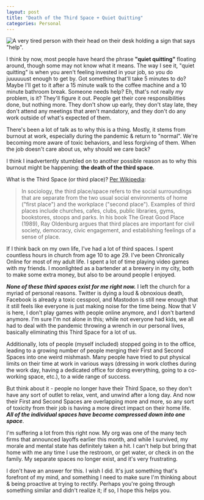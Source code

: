 ```yaml
---
layout: post
title: "Death of the Third Space + Quiet Quitting"
categories: Personal
---
```


![A very tired person with their head on their desk holding a sign that says "help".][headerImg]

I think by now, most people have heard the phrase **"quiet quitting"** floating around, though some may not know what it means. The way I see it, "quiet quitting" is when you aren't feeling invested in your job, so you do juuuuuust enough to get by. Got something that'll take 5 minutes to do? Maybe I'll get to it after a 15 minute walk to the coffee machine and a 10 minute bathroom break. Someone needs help? Eh, that's not really *my* problem, is it? They'll figure it out. People get their core responsibilities done, but nothing more. They don't show up early, they don't stay late, they don't attend any meetings that aren't mandatory, and they don't do any work outside of what's expected of them.

There's been a lot of talk as to why this is a thing. Mostly, it stems from burnout at work, especially during the pandemic & return to "normal". We're becoming more aware of toxic behaviors, and less forgiving of them. When the job doesn't care about us, why should we care back?

I think I inadvertently stumbled on to another possible reason as to why this burnout might be happening: **the death of the third space**.

<!-- more -->

What is the Third Space (or third place)? [Per Wikipedia](https://en.wikipedia.org/wiki/Third_place):

> In sociology, the third place/space refers to the social surroundings that are separate from the two usual social environments of home ("first place") and the workplace ("second place"). Examples of third places include churches, cafes, clubs, public libraries, gyms, bookstores, stoops and parks. In his book The Great Good Place (1989), Ray Oldenburg argues that third places are important for civil society, democracy, civic engagement, and establishing feelings of a sense of place.

If I think back on my own life, I've had a lot of third spaces. I spent countless hours in church from age 10 to age 29. I've been Chronically Online for most of my adult life. I spent a lot of time playing video games with my friends. I moonlighted as a bartender at a brewery in my city, both to make some extra money, but also to be around people I enjoyed.

***None of these third spaces exist for me right now.*** I left the church for a myriad of personal reasons. Twitter is dying a loud & obnoxious death, Facebook is already a toxic cesspool, and Mastodon is still new enough that it still feels like everyone is just making noise for the time being. Now that V is here, I don't play games with people online anymore, and I don't bartend anymore. I'm sure I'm not alone in this; while not everyone had kids, we all had to deal with the pandemic throwing a wrench in our personal lives, basically eliminating this Third Space for a lot of us.

Additionally, lots of people (myself included) stopped going in to the office, leading to a growing number of people merging their First and Second Spaces into one weird mishmash. Many people have tried to put physical limits on their time at work in various ways (dressing in work clothes during the work day, having a dedicated office for doing everything, going to a co-working space, etc.), to a wide range of success.

But think about it - people no longer have their Third Space, so they don't have any sort of outlet to relax, vent, and unwind after a long day. And now their First and Second Spaces are overlapping more and more, so any sort of toxicity from their job is having a more direct impact on their home life. ***All of the individual spaces have become compressed down into one space***.

I'm suffering a lot from this right now. My org was one of the many tech firms that announced layoffs earlier this month, and while I survived, my morale and mental state has definitely taken a hit. I can't help but bring that home with me any time I use the restroom, or get water, or check in on the family. My separate spaces no longer exist, and it's very frustrating.

I don't have an answer for this. I wish I did. It's just something that's forefront of my mind, and something I need to make sure I'm thinking about & being proactive at trying to rectify. Perhaps you're going through something similar and didn't realize it; if so, I hope this helps you.

[headerImg]: https://imgur.com/cO2e6Ox.png
